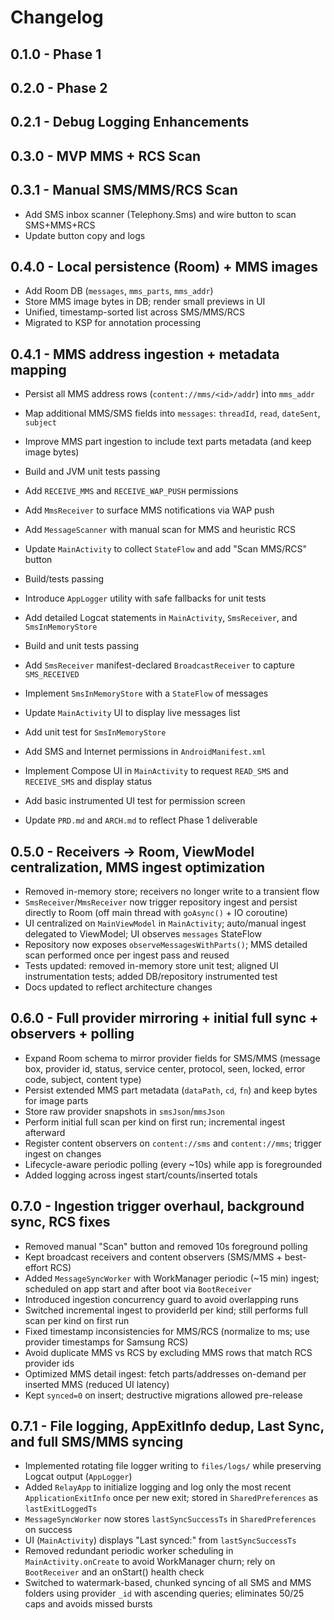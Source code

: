 # Changelog

## 0.1.0 - Phase 1

## 0.2.0 - Phase 2

## 0.2.1 - Debug Logging Enhancements

## 0.3.0 - MVP MMS + RCS Scan
## 0.3.1 - Manual SMS/MMS/RCS Scan

- Add SMS inbox scanner (Telephony.Sms) and wire button to scan SMS+MMS+RCS
- Update button copy and logs

## 0.4.0 - Local persistence (Room) + MMS images

- Add Room DB (`messages`, `mms_parts`, `mms_addr`)
- Store MMS image bytes in DB; render small previews in UI
- Unified, timestamp-sorted list across SMS/MMS/RCS
- Migrated to KSP for annotation processing

## 0.4.1 - MMS address ingestion + metadata mapping

- Persist all MMS address rows (`content://mms/<id>/addr`) into `mms_addr`
- Map additional MMS/SMS fields into `messages`: `threadId`, `read`, `dateSent`, `subject`
- Improve MMS part ingestion to include text parts metadata (and keep image bytes)
- Build and JVM unit tests passing


- Add `RECEIVE_MMS` and `RECEIVE_WAP_PUSH` permissions
- Add `MmsReceiver` to surface MMS notifications via WAP push
- Add `MessageScanner` with manual scan for MMS and heuristic RCS
- Update `MainActivity` to collect `StateFlow` and add "Scan MMS/RCS" button
- Build/tests passing


- Introduce `AppLogger` utility with safe fallbacks for unit tests
- Add detailed Logcat statements in `MainActivity`, `SmsReceiver`, and `SmsInMemoryStore`
- Build and unit tests passing

- Add `SmsReceiver` manifest-declared `BroadcastReceiver` to capture `SMS_RECEIVED`
- Implement `SmsInMemoryStore` with a `StateFlow` of messages
- Update `MainActivity` UI to display live messages list
- Add unit test for `SmsInMemoryStore`

- Add SMS and Internet permissions in `AndroidManifest.xml`
- Implement Compose UI in `MainActivity` to request `READ_SMS` and `RECEIVE_SMS` and display status
- Add basic instrumented UI test for permission screen
- Update `PRD.md` and `ARCH.md` to reflect Phase 1 deliverable


## 0.5.0 - Receivers → Room, ViewModel centralization, MMS ingest optimization

- Removed in-memory store; receivers no longer write to a transient flow
- `SmsReceiver`/`MmsReceiver` now trigger repository ingest and persist directly to Room (off main thread with `goAsync()` + IO coroutine)
- UI centralized on `MainViewModel` in `MainActivity`; auto/manual ingest delegated to ViewModel; UI observes `messages` StateFlow
- Repository now exposes `observeMessagesWithParts()`; MMS detailed scan performed once per ingest pass and reused
- Tests updated: removed in-memory store unit test; aligned UI instrumentation tests; added DB/repository instrumented test
- Docs updated to reflect architecture changes


## 0.6.0 - Full provider mirroring + initial full sync + observers + polling

- Expand Room schema to mirror provider fields for SMS/MMS (message box, provider id, status, service center, protocol, seen, locked, error code, subject, content type)
- Persist extended MMS part metadata (`dataPath`, `cd`, `fn`) and keep bytes for image parts
- Store raw provider snapshots in `smsJson`/`mmsJson`
- Perform initial full scan per kind on first run; incremental ingest afterward
- Register content observers on `content://sms` and `content://mms`; trigger ingest on changes
- Lifecycle-aware periodic polling (every ~10s) while app is foregrounded
- Added logging across ingest start/counts/inserted totals

## 0.7.0 - Ingestion trigger overhaul, background sync, RCS fixes

- Removed manual "Scan" button and removed 10s foreground polling
- Kept broadcast receivers and content observers (SMS/MMS + best-effort RCS)
- Added `MessageSyncWorker` with WorkManager periodic (~15 min) ingest; scheduled on app start and after boot via `BootReceiver`
- Introduced ingestion concurrency guard to avoid overlapping runs
- Switched incremental ingest to providerId per kind; still performs full scan per kind on first run
- Fixed timestamp inconsistencies for MMS/RCS (normalize to ms; use provider timestamps for Samsung RCS)
- Avoid duplicate MMS vs RCS by excluding MMS rows that match RCS provider ids
- Optimized MMS detail ingest: fetch parts/addresses on-demand per inserted MMS (reduced UI latency)
- Kept `synced=0` on insert; destructive migrations allowed pre-release

## 0.7.1 - File logging, AppExitInfo dedup, Last Sync, and full SMS/MMS syncing

- Implemented rotating file logger writing to `files/logs/` while preserving Logcat output (`AppLogger`)
- Added `RelayApp` to initialize logging and log only the most recent `ApplicationExitInfo` once per new exit; stored in `SharedPreferences` as `lastExitLoggedTs`
- `MessageSyncWorker` now stores `lastSyncSuccessTs` in `SharedPreferences` on success
- UI (`MainActivity`) displays "Last synced:" from `lastSyncSuccessTs`
- Removed redundant periodic worker scheduling in `MainActivity.onCreate` to avoid WorkManager churn; rely on `BootReceiver` and an onStart() health check
- Switched to watermark-based, chunked syncing of all SMS and MMS folders using provider `_id` with ascending queries; eliminates 50/25 caps and avoids missed bursts